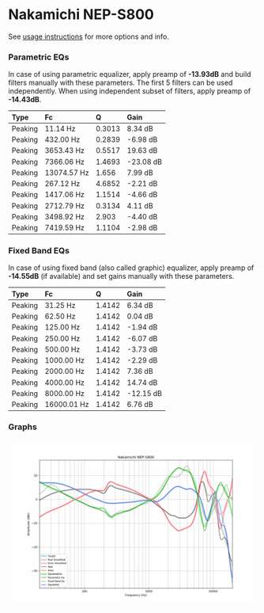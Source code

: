 # Nakamichi NEP-S800
See [usage instructions](https://github.com/jaakkopasanen/AutoEq#usage) for more options and info.

### Parametric EQs
In case of using parametric equalizer, apply preamp of **-13.93dB** and build filters manually
with these parameters. The first 5 filters can be used independently.
When using independent subset of filters, apply preamp of **-14.43dB**.

| Type    | Fc          |      Q | Gain      |
|:--------|:------------|:-------|:----------|
| Peaking | 11.14 Hz    | 0.3013 | 8.34 dB   |
| Peaking | 432.00 Hz   | 0.2839 | -6.98 dB  |
| Peaking | 3653.43 Hz  | 0.5517 | 19.63 dB  |
| Peaking | 7366.06 Hz  | 1.4693 | -23.08 dB |
| Peaking | 13074.57 Hz | 1.656  | 7.99 dB   |
| Peaking | 267.12 Hz   | 4.6852 | -2.21 dB  |
| Peaking | 1417.06 Hz  | 1.1514 | -4.66 dB  |
| Peaking | 2712.79 Hz  | 0.3134 | 4.11 dB   |
| Peaking | 3498.92 Hz  | 2.903  | -4.40 dB  |
| Peaking | 7419.59 Hz  | 1.1104 | -2.98 dB  |

### Fixed Band EQs
In case of using fixed band (also called graphic) equalizer, apply preamp of **-14.55dB**
(if available) and set gains manually with these parameters.

| Type    | Fc          |      Q | Gain      |
|:--------|:------------|:-------|:----------|
| Peaking | 31.25 Hz    | 1.4142 | 6.34 dB   |
| Peaking | 62.50 Hz    | 1.4142 | 0.04 dB   |
| Peaking | 125.00 Hz   | 1.4142 | -1.94 dB  |
| Peaking | 250.00 Hz   | 1.4142 | -6.07 dB  |
| Peaking | 500.00 Hz   | 1.4142 | -3.73 dB  |
| Peaking | 1000.00 Hz  | 1.4142 | -2.29 dB  |
| Peaking | 2000.00 Hz  | 1.4142 | 7.36 dB   |
| Peaking | 4000.00 Hz  | 1.4142 | 14.74 dB  |
| Peaking | 8000.00 Hz  | 1.4142 | -12.15 dB |
| Peaking | 16000.01 Hz | 1.4142 | 6.76 dB   |

### Graphs
![](./Nakamichi%20NEP-S800.png)